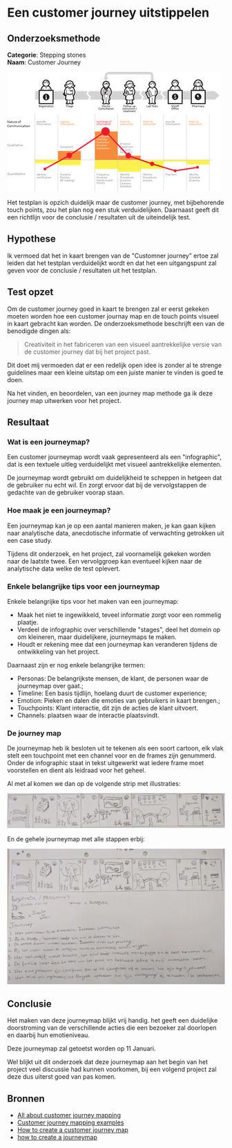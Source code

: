 # Een customer journey uitstippelen

## Onderzoeksmethode

**Categorie**: Stepping stones <br />
**Naam**: Customer Journey

![journey map example](./images/journeymapexample.png)

Het testplan is opzich duidelijk maar de customer journey, met bijbehorende touch points, zou het plan nog een stuk verduidelijken. Daarnaast geeft dit een richtlijn voor de conclusie / resultaten uit de uiteindelijk test.

## Hypothese

Ik vermoed dat het in kaart brengen van de "Customner journey" ertoe zal leiden dat het testplan verduidelijkt wordt en dat het een uitgangspunt zal geven voor de conclusie / resultaten uit het testplan.

## Test opzet

Om de customer journey goed in kaart te brengen zal er eerst gekeken moeten worden hoe een customer journay map en de touch points visueel in kaart gebracht kan worden. De onderzoeksmethode beschrijft een van de benodigde dingen als:

> Creativiteit in het fabriceren van een visueel aantrekkelijke versie van de customer journey dat bij het project past.

Dit doet mij vermoeden dat er een redelijk open idee is zonder al te strenge guidelines maar een kleine uitstap om een juiste manier te vinden is goed te doen.

Na het vinden, en beoordelen, van een journey map methode ga ik deze journey map uitwerken voor het project.

## Resultaat

### Wat is een journeymap?

Een customer journeymap wordt vaak gepresenteerd als een "infographic", dat is een textuele uitleg verduidelijkt met visueel aantrekkelijke elementen.

De journeymap wordt gebruikt om duidelijkheid te scheppen in hetgeen dat de gebruiker nu echt wil. En zorgt ervoor dat bij de vervolgstappen de gedachte van de gebruiker voorap staan.

### Hoe maak je een journeymap?

Een journeymap kan je op een aantal manieren maken, je kan gaan kijken naar analytische data, anecdotische informatie of verwachting getrokken uit een case study.

Tijdens dit onderzoek, en het project, zal voornamelijk gekeken worden naar de laatste twee. Een vervolggroep kan eventueel kijken naar de analytische data welke de test oplevert.

### Enkele belangrijke tips voor een journeymap
Enkele belangrijke tips voor het maken van een journeymap:

- Maak het niet te ingewikkeld, teveel informatie zorgt voor een rommelig plaatje.
- Verdeel de infographic over verschillende "stages", deel het domein op om kleineren, maar duidelijkere, journeymaps te maken.
- Houdt er rekening mee dat een journeymap kan veranderen tijdens de ontwikkeling van het project.

Daarnaast zijn er nog enkele belangrijke termen:

- Personas: De belangrijkste mensen, de klant, de personen waar de journeymap over gaat.;
- Timeline: Een basis tijdlijn, hoelang duurt de customer experience;
- Emotion: Pieken en dalen die emoties van gebruikers in kaart brengen.;
- Touchpoints: Klant interactie, dit zijn de acties de klant uitvoert.
- Channels: plaatsen waar de interactie plaatsvindt.

### De journey map

De journeymap heb ik besloten uit te tekenen als een soort cartoon, elk vlak stelt een touchpoint met een channel voor en de frames zijn genummerd. Onder de infographic staat in tekst uitgewerkt wat iedere frame moet voorstellen en dient
als leidraad voor het geheel.

Al met al komen we dan op de volgende strip met illustraties:

![journeymap frames](./images/journeymap_frames.jpg)

En de gehele journeymap met alle stappen erbij:

![journeymap](./images/journeymap.jpg)

## Conclusie

Het maken van deze journeymap blijkt vrij handig. het geeft een duidelijke doorstroming van de verschillende acties die een bezoeker zal doorlopen en daarbij hun emotieniveau.

Deze journeymap zal getoetst worden op 11 Januari.

Wel blijkt uit dit onderzoek dat deze journeymap aan het begin van het project veel discussie had kunnen voorkomen, bij een volgend project zal deze dus uiterst goed van pas komen.

## Bronnen
- [All about customer journey mapping](https://www.smashingmagazine.com/2015/01/all-about-customer-journey-mapping/)
- [Customer journey mapping examples](https://conversionxl.com/blog/customer-journey-mapping-examples/)
- [How to create a customer journey map](https://uxmastery.com/how-to-create-a-customer-journey-map/)
- [how to create a journeymap](https://www.youtube.com/watch?time_continue=0&v=mSxpVRo3BLg)
